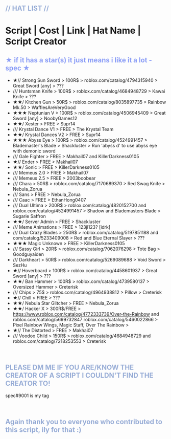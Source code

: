 
<span style="color:#98add6">// HAT LIST //</span>
-
# Script | Cost  | Link | Hat Name | Script Creator

<span style="color:#8c9ef7">★ if it has a star(s) it just means i like it a lot -spec ★</span>
-
-  ★// Strong Sun Sword > 100R$ > roblox.com/catalog/4794315940 > Great Sword [any] > ???
-  /// Huntsman Knife > 100R$ > roblox.com/catalog/4684948729 > Kawai Knife > ???
-  ★★/ Kitchen Gun > 50R$ > roblox.com/catalog/8035897735 > Rainbow Mk.50 > WafflesAreVeryGood
-  ★★★ Neptunian V > 100R$ > roblox.com/catalog/4506945409 > Great Sword [any] > NoobyGames12
-  ★★/ Xester > FREE > Supr14
-  /// Krystal Dance V1 > FREE > The Krystal Team
-  ★★/ Krystal Dances V2 > FREE > Supr14
-  ★★★ Abyss Eye > 100R$ > roblox.com/catalog/4524991457 > Blademaster's Blade > Shackluster > Run 'abyss d' to use abyss eye with demonic sword
-  /// Gale Fighter > FREE > Makhail07 and KillerDarkness0105
-  ★// Ender > FREE > Makhail07
-  ★★/ Sonic > FREE > KillerDarkness0105
-  /// Memeus 2.0 > FREE > Makhail07
-  /// Memeus 2.5 > FREE > 2003boobear
-  /// Chara > 50R$ > roblox.com/catalog/7170689370 > Red Swag Knife > Nebula_Zorua
-  /// Sans > FREE > Nebula_Zorua
-  /// Caac > FREE > EthanHong0407
-  /// Dual Ultima > 200R$ > roblox.com/catalog/4820152700 and roblox.com/catalog/4524991457 > Shadow and Blademasters Blade > Sugarie Saffron
-  ★★/ Server Admin > FREE > Shackluster
-  /// Meme Animations > FREE > 123jl123? [idrk]
-  /// Dual Crazy Blades > 250R$ > roblox.com/catalog/5197851188 and com/catalog/5233409008 > Red and Blue Eternal Slayer > ???
-  ★★★ Magic Unknown > FREE > KillerDarkness0105
-  /// Sassy Girl > 20R$ > roblox.com/catalog/7062076298 > Tote Bag > Goodguyaiden
-  /// Darkheart > 50R$ > roblox.com/catalog/5269089688 > Void Sword > SezHu
-  ★// Hoverboard > 100R$ > roblox.com/catalog/4458601937 > Great Sword [any] > ???
-  ★★/ Ban Hammer > 100R$ > roblox.com/catalog/4739580137 > Oversized Hammer > Creterisk
-  /// Chips > 75$ > roblox.com/catalog/4964938812 > Pillow > Creterisk
-  ★// Chill > FREE > ???
-  ★★/ Nebula Star Glitcher > FREE > Nebula_Zorua
-  ★★/ Hacker X > 300R$/FREE >  https://www.roblox.com/catalog/4772333739/Over-the-Rainbow and roblox.com/catalog/5699732847 roblox.com/catalog/5460022866 > Pixel Rainbow Wings, Magic Staff, Over The Rainbow > 
-  ★// The Distorted  > FREE > Makhai07
-  /// Voodoo Child > 150R$ > roblox.com/catalog/4684948729 and roblox.com/catalog/7218253553 > Creterisk
 

<br/>

<span style="color:#98add6">PLEASE DM ME IF YOU ARE/KNOW THE CREATOR OF A SCRIPT I COULDN'T FIND THE CREATOR TO!</span>
- 
spec#9001 is my tag

<br/>

<span style="color:#98add6">Again thank you to everyone who contributed to this script, ily for that :)</span>
-
